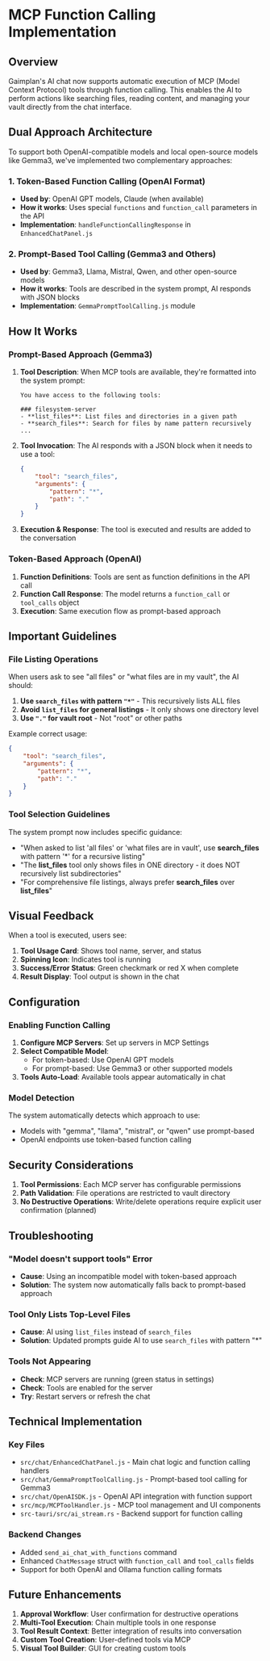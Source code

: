 # MCP Function Calling Implementation

## Overview

Gaimplan's AI chat now supports automatic execution of MCP (Model Context Protocol) tools through function calling. This enables the AI to perform actions like searching files, reading content, and managing your vault directly from the chat interface.

## Dual Approach Architecture

To support both OpenAI-compatible models and local open-source models like Gemma3, we've implemented two complementary approaches:

### 1. Token-Based Function Calling (OpenAI Format)
- **Used by**: OpenAI GPT models, Claude (when available)
- **How it works**: Uses special `functions` and `function_call` parameters in the API
- **Implementation**: `handleFunctionCallingResponse` in `EnhancedChatPanel.js`

### 2. Prompt-Based Tool Calling (Gemma3 and Others)
- **Used by**: Gemma3, Llama, Mistral, Qwen, and other open-source models
- **How it works**: Tools are described in the system prompt, AI responds with JSON blocks
- **Implementation**: `GemmaPromptToolCalling.js` module

## How It Works

### Prompt-Based Approach (Gemma3)

1. **Tool Description**: When MCP tools are available, they're formatted into the system prompt:
   ```
   You have access to the following tools:
   
   ### filesystem-server
   - **list_files**: List files and directories in a given path
   - **search_files**: Search for files by name pattern recursively
   ...
   ```

2. **Tool Invocation**: The AI responds with a JSON block when it needs to use a tool:
   ```json
   {
       "tool": "search_files",
       "arguments": {
           "pattern": "*",
           "path": "."
       }
   }
   ```

3. **Execution & Response**: The tool is executed and results are added to the conversation

### Token-Based Approach (OpenAI)

1. **Function Definitions**: Tools are sent as function definitions in the API call
2. **Function Call Response**: The model returns a `function_call` or `tool_calls` object
3. **Execution**: Same execution flow as prompt-based approach

## Important Guidelines

### File Listing Operations

When users ask to see "all files" or "what files are in my vault", the AI should:

1. **Use `search_files` with pattern `"*"`** - This recursively lists ALL files
2. **Avoid `list_files` for general listings** - It only shows one directory level
3. **Use `"."` for vault root** - Not "root" or other paths

Example correct usage:
```json
{
    "tool": "search_files",
    "arguments": {
        "pattern": "*",
        "path": "."
    }
}
```

### Tool Selection Guidelines

The system prompt now includes specific guidance:
- "When asked to list 'all files' or 'what files are in vault', use **search_files** with pattern '*' for a recursive listing"
- "The **list_files** tool only shows files in ONE directory - it does NOT recursively list subdirectories"
- "For comprehensive file listings, always prefer **search_files** over **list_files**"

## Visual Feedback

When a tool is executed, users see:
1. **Tool Usage Card**: Shows tool name, server, and status
2. **Spinning Icon**: Indicates tool is running
3. **Success/Error Status**: Green checkmark or red X when complete
4. **Result Display**: Tool output is shown in the chat

## Configuration

### Enabling Function Calling

1. **Configure MCP Servers**: Set up servers in MCP Settings
2. **Select Compatible Model**: 
   - For token-based: Use OpenAI GPT models
   - For prompt-based: Use Gemma3 or other supported models
3. **Tools Auto-Load**: Available tools appear automatically in chat

### Model Detection

The system automatically detects which approach to use:
- Models with "gemma", "llama", "mistral", or "qwen" use prompt-based
- OpenAI endpoints use token-based function calling

## Security Considerations

1. **Tool Permissions**: Each MCP server has configurable permissions
2. **Path Validation**: File operations are restricted to vault directory
3. **No Destructive Operations**: Write/delete operations require explicit user confirmation (planned)

## Troubleshooting

### "Model doesn't support tools" Error
- **Cause**: Using an incompatible model with token-based approach
- **Solution**: The system now automatically falls back to prompt-based approach

### Tool Only Lists Top-Level Files
- **Cause**: AI using `list_files` instead of `search_files`
- **Solution**: Updated prompts guide AI to use `search_files` with pattern "*"

### Tools Not Appearing
- **Check**: MCP servers are running (green status in settings)
- **Check**: Tools are enabled for the server
- **Try**: Restart servers or refresh the chat

## Technical Implementation

### Key Files
- `src/chat/EnhancedChatPanel.js` - Main chat logic and function calling handlers
- `src/chat/GemmaPromptToolCalling.js` - Prompt-based tool calling for Gemma3
- `src/chat/OpenAISDK.js` - OpenAI API integration with function support
- `src/mcp/MCPToolHandler.js` - MCP tool management and UI components
- `src-tauri/src/ai_stream.rs` - Backend support for function calling

### Backend Changes
- Added `send_ai_chat_with_functions` command
- Enhanced `ChatMessage` struct with `function_call` and `tool_calls` fields
- Support for both OpenAI and Ollama function calling formats

## Future Enhancements

1. **Approval Workflow**: User confirmation for destructive operations
2. **Multi-Tool Execution**: Chain multiple tools in one response
3. **Tool Result Context**: Better integration of results into conversation
4. **Custom Tool Creation**: User-defined tools via MCP
5. **Visual Tool Builder**: GUI for creating custom tools